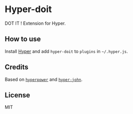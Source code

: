
# Hyper-doit

DOT IT ! Extension for Hyper.

## How to use

Install [Hyper](https://hyper.is) and add `hyper-doit`
to `plugins` in `~/.hyper.js`.

## Credits

Based on [`hyperpower`](https://github.com/zeit/hyperpower) and
[`hyper-john`](https://github.com/cwright017/hyper-john).

## License

MIT
